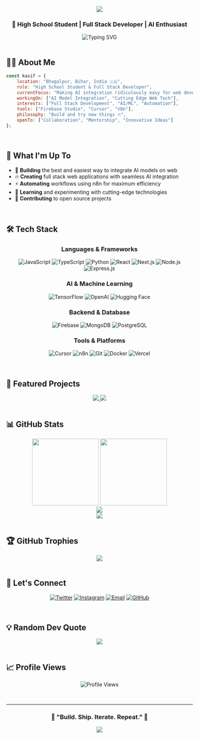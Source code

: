 <div align="center">
  <img src="https://capsule-render.vercel.app/api?type=waving&color=gradient&customColorList=6,11,20&height=200&section=header&text=Md%20Kasif%20Uddin&fontSize=50&fontAlignY=35&animation=twinkling&fontColor=fff" />
</div>

<div align="center">
  
  ### 🚀 High School Student | Full Stack Developer | AI Enthusiast
  
  <img src="https://readme-typing-svg.demolab.com?font=Fira+Code&weight=600&size=22&pause=1000&color=6CE5F7&center=true&vCenter=true&random=false&width=600&lines=Building+AI-Powered+Web+Applications;Exploring+Cutting+Edge+Technology;Open+Source+Contributor;Firebase+%7C+Cursor+%7C+n8n+Automation" alt="Typing SVG" />

</div>

<br>

## 👨‍💻 About Me

```javascript
const kasif = {
    location: "Bhagalpur, Bihar, India 🇮🇳",
    role: "High School Student & Full Stack Developer",
    currentFocus: "Making AI integration ridiculously easy for web developers",
    workingOn: ["AI Model Integration", "Cutting Edge Web Tech"],
    interests: ["Full Stack Development", "AI/ML", "Automation"],
    tools: ["Firebase Studio", "Cursor", "n8n"],
    philosophy: "Build and try new things 🔥",
    openTo: ["Collaboration", "Mentorship", "Innovative Ideas"]
};
```

<br>

## 🎯 What I'm Up To

- 🤖 **Building** the best and easiest way to integrate AI models on web
- 🔥 **Creating** full stack web applications with seamless AI integration
- ⚡ **Automating** workflows using n8n for maximum efficiency
- 🌱 **Learning** and experimenting with cutting-edge technologies
- 🚀 **Contributing** to open source projects

<br>

## 🛠️ Tech Stack

<div align="center">

### Languages & Frameworks
![JavaScript](https://img.shields.io/badge/JavaScript-F7DF1E?style=for-the-badge&logo=javascript&logoColor=black)
![TypeScript](https://img.shields.io/badge/TypeScript-007ACC?style=for-the-badge&logo=typescript&logoColor=white)
![Python](https://img.shields.io/badge/Python-3776AB?style=for-the-badge&logo=python&logoColor=white)
![React](https://img.shields.io/badge/React-20232A?style=for-the-badge&logo=react&logoColor=61DAFB)
![Next.js](https://img.shields.io/badge/Next.js-000000?style=for-the-badge&logo=next.js&logoColor=white)
![Node.js](https://img.shields.io/badge/Node.js-43853D?style=for-the-badge&logo=node.js&logoColor=white)
![Express.js](https://img.shields.io/badge/Express.js-404D59?style=for-the-badge&logo=express&logoColor=white)

### AI & Machine Learning
![TensorFlow](https://img.shields.io/badge/TensorFlow-FF6F00?style=for-the-badge&logo=tensorflow&logoColor=white)
![OpenAI](https://img.shields.io/badge/OpenAI-412991?style=for-the-badge&logo=openai&logoColor=white)
![Hugging Face](https://img.shields.io/badge/Hugging%20Face-FFD21E?style=for-the-badge&logo=huggingface&logoColor=black)

### Backend & Database
![Firebase](https://img.shields.io/badge/Firebase-FFCA28?style=for-the-badge&logo=firebase&logoColor=black)
![MongoDB](https://img.shields.io/badge/MongoDB-4EA94B?style=for-the-badge&logo=mongodb&logoColor=white)
![PostgreSQL](https://img.shields.io/badge/PostgreSQL-316192?style=for-the-badge&logo=postgresql&logoColor=white)

### Tools & Platforms
![Cursor](https://img.shields.io/badge/Cursor-000000?style=for-the-badge&logo=cursor&logoColor=white)
![n8n](https://img.shields.io/badge/n8n-EA4B71?style=for-the-badge&logo=n8n&logoColor=white)
![Git](https://img.shields.io/badge/Git-F05032?style=for-the-badge&logo=git&logoColor=white)
![Docker](https://img.shields.io/badge/Docker-2496ED?style=for-the-badge&logo=docker&logoColor=white)
![Vercel](https://img.shields.io/badge/Vercel-000000?style=for-the-badge&logo=vercel&logoColor=white)

</div>

<br>

## 🌟 Featured Projects

<div align="center">

<a href="https://github.com/MdKasif0/Barakah">
  <img src="https://github-readme-stats.vercel.app/api/pin/?username=MdKasif0&repo=Barakah&theme=tokyonight&hide_border=true&bg_color=0D1117&title_color=6CE5F7&icon_color=6CE5F7" />
</a>

<a href="https://github.com/MdKasif0/ByteChat">
  <img src="https://github-readme-stats.vercel.app/api/pin/?username=MdKasif0&repo=ByteChat&theme=tokyonight&hide_border=true&bg_color=0D1117&title_color=6CE5F7&icon_color=6CE5F7" />
</a>

</div>

<br>

## 📊 GitHub Stats

<div align="center">
  <img height="180em" src="https://github-readme-stats.vercel.app/api?username=MdKasif0&show_icons=true&theme=tokyonight&hide_border=true&bg_color=0D1117&title_color=6CE5F7&icon_color=6CE5F7&text_color=fff&rank_icon=github" />
  <img height="180em" src="https://github-readme-stats.vercel.app/api/top-langs/?username=MdKasif0&layout=compact&theme=tokyonight&hide_border=true&bg_color=0D1117&title_color=6CE5F7&text_color=fff" />
</div>

<div align="center">
  <img src="https://github-readme-streak-stats.herokuapp.com/?user=MdKasif0&theme=tokyonight&hide_border=true&background=0D1117&stroke=6CE5F7&ring=6CE5F7&fire=FF6B6B&currStreakLabel=6CE5F7" />
</div>

<div align="center">
  <img src="https://github-readme-activity-graph.vercel.app/graph?username=MdKasif0&bg_color=0d1117&color=6ce5f7&line=6ce5f7&point=ffffff&area=true&hide_border=true" />
</div>

<br>

## 🏆 GitHub Trophies

<div align="center">
  <img src="https://github-profile-trophy.vercel.app/?username=MdKasif0&theme=tokyonight&no-frame=true&no-bg=true&column=7&margin-w=15&margin-h=15" />
</div>

<br>

## 🤝 Let's Connect

<div align="center">

[![Twitter](https://img.shields.io/badge/Twitter-1DA1F2?style=for-the-badge&logo=twitter&logoColor=white)](https://twitter.com/md_kasif_uddin)
[![Instagram](https://img.shields.io/badge/Instagram-E4405F?style=for-the-badge&logo=instagram&logoColor=white)](https://www.instagram.com/M_Kasif_Uddin/)
[![Email](https://img.shields.io/badge/Email-D14836?style=for-the-badge&logo=gmail&logoColor=white)](mailto:mdkasifuddin123@gmail.com)
[![GitHub](https://img.shields.io/badge/GitHub-100000?style=for-the-badge&logo=github&logoColor=white)](https://github.com/MdKasif0)

</div>

<br>

## 💡 Random Dev Quote

<div align="center">
  <img src="https://quotes-github-readme.vercel.app/api?type=horizontal&theme=tokyonight" />
</div>

<br>

## 📈 Profile Views

<div align="center">
  
  ![Profile Views](https://komarev.com/ghpvc/?username=MdKasif0&color=6CE5F7&style=for-the-badge&label=PROFILE+VIEWS)
  
</div>

<br>

---

<div align="center">
  
### 💬 "Build. Ship. Iterate. Repeat." 🚀

<img src="https://capsule-render.vercel.app/api?type=waving&color=gradient&customColorList=6,11,20&height=100&section=footer" />

</div>
